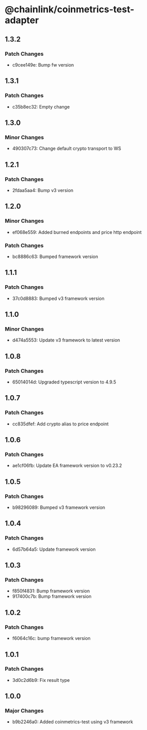 # @chainlink/coinmetrics-test-adapter

## 1.3.2

### Patch Changes

- c9cee149e: Bump fw version

## 1.3.1

### Patch Changes

- c35b8ec32: Empty change

## 1.3.0

### Minor Changes

- 490307c73: Change default crypto transport to WS

## 1.2.1

### Patch Changes

- 2fdaa5aa4: Bump v3 version

## 1.2.0

### Minor Changes

- ef068e559: Added burned endpoints and price http endpoint

### Patch Changes

- bc8886c63: Bumped framework version

## 1.1.1

### Patch Changes

- 37c0d8883: Bumped v3 framework version

## 1.1.0

### Minor Changes

- d474a5553: Update v3 framework to latest version

## 1.0.8

### Patch Changes

- 65014014d: Upgraded typescript version to 4.9.5

## 1.0.7

### Patch Changes

- cc835dfef: Add crypto alias to price endpoint

## 1.0.6

### Patch Changes

- ae1cf06fb: Update EA framework version to v0.23.2

## 1.0.5

### Patch Changes

- b98296089: Bumped v3 framework version

## 1.0.4

### Patch Changes

- 6d57b64a5: Update framework version

## 1.0.3

### Patch Changes

- f850f4831: Bump framework version
- 917400c7b: Bump framework version

## 1.0.2

### Patch Changes

- f6064c16c: bump framework version

## 1.0.1

### Patch Changes

- 3d0c2d6b9: Fix result type

## 1.0.0

### Major Changes

- b9b2246a0: Added coinmetrics-test using v3 framework
